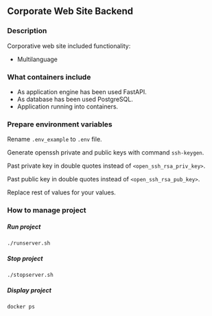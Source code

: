 
## Corporate Web Site Backend

### Description

Corporative web site included functionality:

* Multilanguage


### What containers include
* As application engine has been used FastAPI.
* As database has been used PostgreSQL.
* Application running into containers.


### Prepare environment variables
Rename `.env_example` to `.env`  file.

Generate openssh private and public keys with command `ssh-keygen`.

Past private key in double quotes instead of `<open_ssh_rsa_priv_key>`.

Past public key in double quotes instead of `<open_ssh_rsa_pub_key>`.

Replace rest of values for your values.


### How to manage project

##### Run project

`./runserver.sh`

##### Stop project

`./stopserver.sh`

##### Display project

`docker ps`
